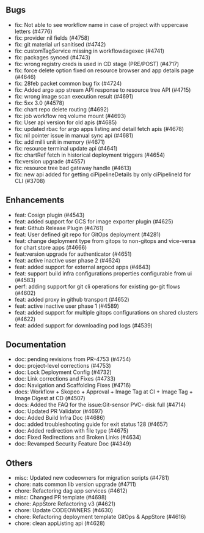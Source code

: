 ## Bugs
- fix: Not able to see workflow name in case of project with uppercase letters (#4776)
- fix: provider nil fields (#4758)
- fix: git material url sanitised (#4742)
- fix: customTagService missing in workflowdagexec (#4741)
- fix: packages synced (#4743)
- fix: wrong registry creds is used in CD stage (PRE/POST) (#4717)
- fix: force delete option fixed on resource browser and app details page (#4646)
- fix: 28feb packet common bug fix (#4724)
- fix: Added argo app stream API response to resource tree API (#4715)
- fix: wrong image scan execution result (#4691)
- fix: 5xx 3.0 (#4578)
- fix: chart repo delete routing (#4692)
- fix: job workflow req volume mount (#4693)
- fix: User api version for old apis (#4685)
- fix: updated rbac for argo apps listing and detail fetch apis (#4678)
- fix: nil pointer issue in manual sync api (#4681)
- fix: add milli unit in memory (#4671)
- fix: resource terminal update api (#4641)
- fix: chartRef fetch in historical deployment triggers (#4654)
- fix:version upgrade (#4557)
- fix: resource tree bad gateway handle (#4613)
- fix: new api added for getting ciPipelineDetails by only ciPipelineId for CLI (#3708)
## Enhancements
- feat: Cosign plugin (#4543)
- feat: added support for GCS  for image exporter plugin (#4625)
- feat: Github Release Plugin  (#4761)
- feat: User defined git repo for GitOps deployment (#4281)
- feat: change deployment type from gitops to non-gitops and vice-versa for chart store apps (#4666)
- feat:version upgrade for authenticator (#4651)
- feat: active inactive user phase 2 (#4624)
- feat: added support for external argocd apps (#4643)
- feat: support build infra configurations properties configurable from ui (#4583)
- perf: adding  support for git cli operations for existing go-git flows (#4602)
- feat: added proxy in github transport (#4652)
- feat: active inactive user phase 1 (#4589)
- feat: added support for multiple gitops configurations on shared clusters (#4622)
- feat: added support for downloading pod logs (#4539)
## Documentation
- doc: pending revisions from PR-4753 (#4754)
- doc: project-level corrections (#4753)
- doc: Lock Deployment Config (#4732)
- doc: Link corrections and Fixes (#4733)
- doc: Navigation and Scaffolding Fixes (#4716)
- docs: Workflow + Skopeo + Approval + Image Tag at CI + Image Tag + Image Digest at CD (#4507)
- docs: Added the FAQ for the issue:Git-sensor PVC- disk full  (#4714)
- doc: Updated PR Validator (#4697)
- doc: Added Build Infra Doc (#4686)
- doc: added troubleshooting guide for exit status 128 (#4657)
- doc: Added redirection with file type (#4675)
- doc: Fixed Redirections and Broken Links (#4634)
- doc: Revamped Security Feature Doc (#4349)
## Others
- misc: Updated new codeowners for migration scripts (#4781)
- chore: nats common lib version upgrade (#4711)
- chore: Refactoring dag app services  (#4612)
- misc: Changed PR template (#4698)
- chore: AppStore Refactoring v3 (#4621)
- chore: Update CODEOWNERS (#4630)
- chore: Refactoring deployment template GitOps & AppStore (#4616)
- chore: clean appListing api (#4628)


